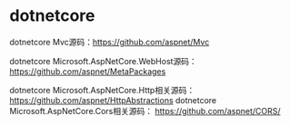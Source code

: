 # dotnetcore

dotnetcore Mvc源码：<https://github.com/aspnet/Mvc>

dotnetcore Microsoft.AspNetCore.WebHost源码：<https://github.com/aspnet/MetaPackages>

dotnetcore Microsoft.AspNetCore.Http相关源码： <https://github.com/aspnet/HttpAbstractions>
dotnetcore Microsoft.AspNetCore.Cors相关源码： <https://github.com/aspnet/CORS/>